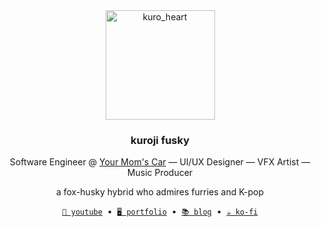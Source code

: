 <div align="center">
  <img alt="kuro_heart" width="175" src="https://github.com/kuroji-fusky/kuroji-fusky/assets/94678583/16717e0a-d7e0-4c97-8e45-da9af2214b85">
</div>
<h3 align="center">kuroji fusky</h3>
<p align="center">
  Software Engineer @ <a href="https://youtu.be/r3h4DDIkBQk?t=4">Your Mom's Car</a> — UI/UX Designer — VFX Artist — Music Producer
</p>
<p align="center">
  a fox-husky hybrid who admires furries and K-pop
</p>
<p align="center">
  <a href="https://www.youtube.com/@kurojifusky"><code>🎥 youtube</code></a>
  &nbsp;&bull;&nbsp;
  <a href="https://kurojifusky.com"><code>🖥️ portfolio</code></a>
  &nbsp;&bull;&nbsp;
  <a href="https://blog.kurojifusky.com"><code>📚 blog</code></a>
  &nbsp;&bull;&nbsp;
  <a href="https://ko-fi.com/kuroji_fusky"><code>☕ ko-fi</code></a>
</p>
